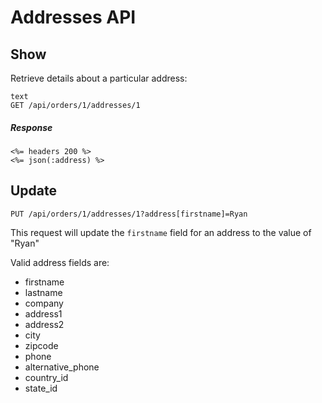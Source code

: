 # Addresses API

## Show
Retrieve details about a particular address:
```
text
GET /api/orders/1/addresses/1
```

##### Response
```
<%= headers 200 %>
<%= json(:address) %>
```
## Update
```text
PUT /api/orders/1/addresses/1?address[firstname]=Ryan
```
This request will update the `firstname` field for an address to the value of \"Ryan\"

Valid address fields are:

* firstname
* lastname
* company
* address1
* address2
* city
* zipcode
* phone
* alternative_phone
* country_id
* state_id

